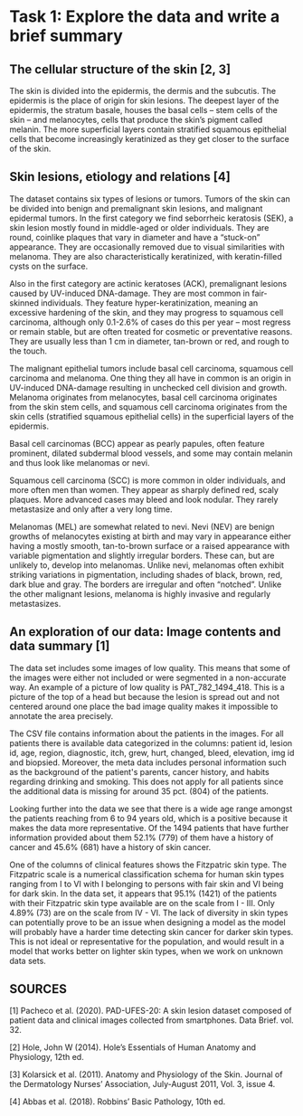 # Task 1: Explore the data and write a brief summary


## The cellular structure of the skin [2, 3]

The skin is divided into the epidermis, the dermis and the subcutis. The epidermis is the place of origin for skin lesions. The deepest layer of the epidermis, the stratum basale, houses the basal cells – stem cells of the skin – and melanocytes, cells that produce the skin’s pigment called melanin. The more superficial layers contain stratified squamous epithelial cells that become increasingly keratinized as they get closer to the surface of the skin.



## Skin lesions, etiology and relations [4]
The dataset contains six types of lesions or tumors. Tumors of the skin can be divided into benign and premalignant skin lesions, and malignant epidermal tumors. In the first category we find seborrheic keratosis (SEK), a skin lesion mostly found in middle-aged or older individuals. They are round, coinlike plaques that vary in diameter and have a “stuck-on” appearance. They are occasionally removed due to visual similarities with melanoma. They are also characteristically keratinized, with keratin-filled cysts on the surface.

Also in the first category are actinic keratoses (ACK), premalignant lesions caused by UV-induced DNA-damage. They are most common in fair-skinned individuals. They feature hyper-keratinization, meaning an excessive hardening of the skin, and they may progress to squamous cell carcinoma, although only 0.1-2.6% of cases do this per year – most regress or remain stable, but are often treated for cosmetic or preventative reasons. They are usually less than 1 cm in diameter, tan-brown or red, and rough to the touch.

The malignant epithelial tumors include basal cell carcinoma, squamous cell carcinoma and melanoma. One thing they all have in common is an origin in UV-induced DNA-damage resulting in unchecked cell division and growth. Melanoma originates from melanocytes, basal cell carcinoma originates from the skin stem cells, and squamous cell carcinoma originates from the skin cells (stratified squamous epithelial cells) in the superficial layers of the epidermis.

Basal cell carcinomas (BCC) appear as pearly papules, often feature prominent, dilated subdermal blood vessels, and some may contain melanin and thus look like melanomas or nevi.

Squamous cell carcinoma (SCC) is more common in older individuals, and more often men than women. They appear as sharply defined red, scaly plaques. More advanced cases may bleed and look nodular. They rarely metastasize and only after a very long time.

Melanomas (MEL) are somewhat related to nevi. Nevi (NEV) are benign growths of melanocytes existing at birth and may vary in appearance either having a mostly smooth, tan-to-brown surface or a raised appearance with variable pigmentation and slightly irregular borders. These can, but are unlikely to, develop into melanomas. Unlike nevi, melanomas often exhibit striking variations in pigmentation, including shades of black, brown, red, dark blue and gray. The borders are irregular and often “notched”. Unlike the other malignant lesions, melanoma is highly invasive and regularly metastasizes.



## An exploration of our data: Image contents and data summary [1]
The data set includes some images of low quality. This means that some of the images were either not included or were segmented in a non-accurate way. An example of a picture of low quality is PAT_782_1494_418. This is a picture of the top of a head but because the lesion is spread out and not centered around one place the bad image quality makes it impossible to annotate the area precisely. 

The CSV file contains information about the patients in the images. For all patients there is available data categorized in the columns: patient id, lesion id, age, region, diagnostic, itch, grew, hurt, changed, bleed, elevation, img id and biopsied. Moreover, the meta data includes personal information such as the background of the patient's parents, cancer history, and habits regarding drinking and smoking. This does not apply for all patients since the additional data is missing for around 35 pct. (804) of the patients. 

Looking further into the data we see that there is a wide age range amongst the patients reaching from 6 to 94 years old, which is a positive because it makes the data more representative. Of the 1494 patients that have further information provided about them 52.1% (779) of them have a history of cancer and 45.6% (681) have a history of skin cancer.  

One of the columns of clinical features shows the Fitzpatric skin type. The Fitzpatric scale is a numerical classification schema for human skin types ranging from I to VI with I belonging to persons with fair skin and VI being for dark skin. In the data set, it appears that 95.1% (1421) of the patients with their Fitzpatric skin type available are on the scale from I - III. Only 4.89% (73) are on the scale from IV - VI. The lack of diversity in skin types can potentially prove to be an issue when designing a model as the model will probably have a harder time detecting skin cancer for darker skin types. This is not ideal or representative for the population, and would result in a model that works better on lighter skin types, when we work on unknown data sets. 


## SOURCES

[1] Pacheco et al. (2020). PAD-UFES-20: A skin lesion dataset composed of patient data and
	clinical images collected from smartphones. Data Brief. vol. 32.

[2] Hole, John W (2014). Hole’s Essentials of Human Anatomy and Physiology, 12th ed.

[3] Kolarsick et al. (2011). Anatomy and Physiology of the Skin. Journal of the Dermatology
	Nurses’ Association, July-August 2011, Vol. 3, issue 4. 

[4] Abbas et al. (2018). Robbins’ Basic Pathology, 10th ed.

